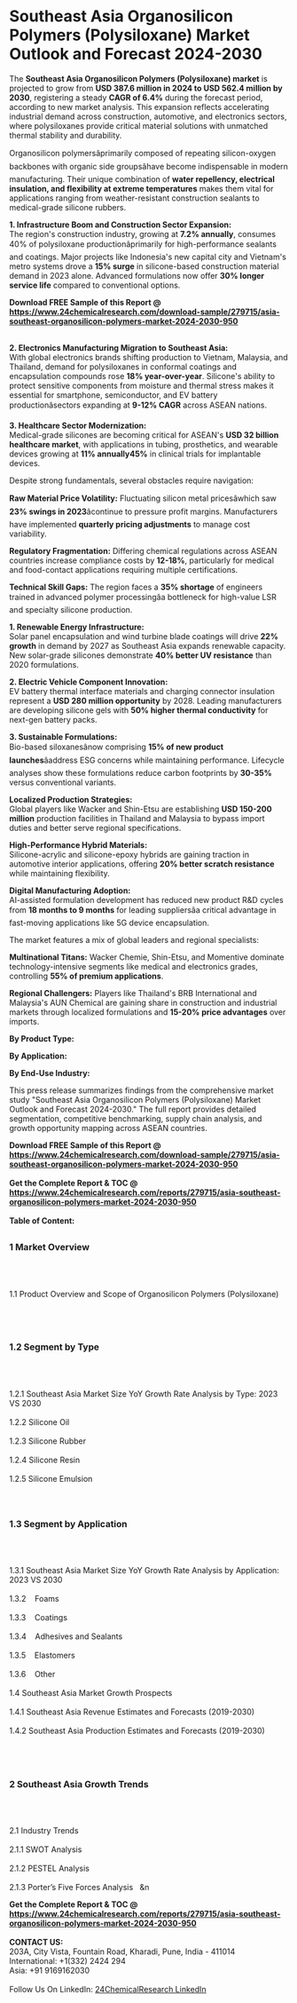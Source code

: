 <h1>Southeast Asia Organosilicon Polymers (Polysiloxane) Market Outlook and Forecast 2024-2030</h1><p>The <strong>Southeast Asia Organosilicon Polymers (Polysiloxane) market</strong> is projected to grow from <strong>USD 387.6 million in 2024 to USD 562.4 million by 2030</strong>, registering a steady <strong>CAGR of 6.4%</strong> during the forecast period, according to new market analysis. This expansion reflects accelerating industrial demand across construction, automotive, and electronics sectors, where polysiloxanes provide critical material solutions with unmatched thermal stability and durability.</p><p>Organosilicon polymersâprimarily composed of repeating silicon-oxygen backbones with organic side groupsâhave become indispensable in modern manufacturing. Their unique combination of <strong>water repellency, electrical insulation, and flexibility at extreme temperatures</strong> makes them vital for applications ranging from weather-resistant construction sealants to medical-grade silicone rubbers.</p><p><strong>1. Infrastructure Boom and Construction Sector Expansion:</strong><br>
The region's construction industry, growing at <strong>7.2% annually</strong>, consumes 40% of polysiloxane productionâprimarily for high-performance sealants and coatings. Major projects like Indonesia's new capital city and Vietnam's metro systems drove a <strong>15% surge</strong> in silicone-based construction material demand in 2023 alone. Advanced formulations now offer <strong>30% longer service life</strong> compared to conventional options.</p><div><b>Download FREE Sample of this Report @ 
            <a href="https://www.24chemicalresearch.com/download-sample/279715/asia-southeast-organosilicon-polymers-market-2024-2030-950">
            https://www.24chemicalresearch.com/download-sample/279715/asia-southeast-organosilicon-polymers-market-2024-2030-950</a></b></div><br><p><strong>2. Electronics Manufacturing Migration to Southeast Asia:</strong><br>
With global electronics brands shifting production to Vietnam, Malaysia, and Thailand, demand for polysiloxanes in conformal coatings and encapsulation compounds rose <strong>18% year-over-year</strong>. Silicone's ability to protect sensitive components from moisture and thermal stress makes it essential for smartphone, semiconductor, and EV battery productionâsectors expanding at <strong>9-12% CAGR</strong> across ASEAN nations.</p><p><strong>3. Healthcare Sector Modernization:</strong><br>
Medical-grade silicones are becoming critical for ASEAN's <strong>USD 32 billion healthcare market</strong>, with applications in tubing, prosthetics, and wearable devices growing at <strong>11% annually45%</strong> in clinical trials for implantable devices.</p><p>Despite strong fundamentals, several obstacles require navigation:</p><p><strong>Raw Material Price Volatility:</strong> Fluctuating silicon metal pricesâwhich saw <strong>23% swings in 2023</strong>âcontinue to pressure profit margins. Manufacturers have implemented <strong>quarterly pricing adjustments</strong> to manage cost variability.</p><p><strong>Regulatory Fragmentation:</strong> Differing chemical regulations across ASEAN countries increase compliance costs by <strong>12-18%</strong>, particularly for medical and food-contact applications requiring multiple certifications.</p><p><strong>Technical Skill Gaps:</strong> The region faces a <strong>35% shortage</strong> of engineers trained in advanced polymer processingâa bottleneck for high-value LSR and specialty silicone production.</p><p><strong>1. Renewable Energy Infrastructure:</strong><br>
Solar panel encapsulation and wind turbine blade coatings will drive <strong>22% growth</strong> in demand by 2027 as Southeast Asia expands renewable capacity. New solar-grade silicones demonstrate <strong>40% better UV resistance</strong> than 2020 formulations.</p><p><strong>2. Electric Vehicle Component Innovation:</strong><br>
EV battery thermal interface materials and charging connector insulation represent a <strong>USD 280 million opportunity</strong> by 2028. Leading manufacturers are developing silicone gels with <strong>50% higher thermal conductivity</strong> for next-gen battery packs.</p><p><strong>3. Sustainable Formulations:</strong><br>
Bio-based siloxanesânow comprising <strong>15% of new product launches</strong>âaddress ESG concerns while maintaining performance. Lifecycle analyses show these formulations reduce carbon footprints by <strong>30-35%</strong> versus conventional variants.</p><p><strong>Localized Production Strategies:</strong><br>
    Global players like Wacker and Shin-Etsu are establishing <strong>USD 150-200 million</strong> production facilities in Thailand and Malaysia to bypass import duties and better serve regional specifications.</p><p><strong>High-Performance Hybrid Materials:</strong><br>
    Silicone-acrylic and silicone-epoxy hybrids are gaining traction in automotive interior applications, offering <strong>20% better scratch resistance</strong> while maintaining flexibility.</p><p><strong>Digital Manufacturing Adoption:</strong><br>
    AI-assisted formulation development has reduced new product R&amp;D cycles from <strong>18 months to 9 months</strong> for leading suppliersâa critical advantage in fast-moving applications like 5G device encapsulation.</p><p>The market features a mix of global leaders and regional specialists:</p><p><strong>Multinational Titans:</strong> Wacker Chemie, Shin-Etsu, and Momentive dominate technology-intensive segments like medical and electronics grades, controlling <strong>55% of premium applications</strong>.</p><p><strong>Regional Challengers:</strong> Players like Thailand's BRB International and Malaysia's AUN Chemical are gaining share in construction and industrial markets through localized formulations and <strong>15-20% price advantages</strong> over imports.</p><p><strong>By Product Type:</strong></p><p><strong>By Application:</strong></p><p><strong>By End-Use Industry:</strong></p><p>This press release summarizes findings from the comprehensive market study "Southeast Asia Organosilicon Polymers (Polysiloxane) Market Outlook and Forecast 2024-2030." The full report provides detailed segmentation, competitive benchmarking, supply chain analysis, and growth opportunity mapping across ASEAN countries.</p><div><b>Download FREE Sample of this Report @ 
            <a href="https://www.24chemicalresearch.com/download-sample/279715/asia-southeast-organosilicon-polymers-market-2024-2030-950">
            https://www.24chemicalresearch.com/download-sample/279715/asia-southeast-organosilicon-polymers-market-2024-2030-950</a></b></div><br><div><b>Get the Complete Report & TOC @ 
            <a href="https://www.24chemicalresearch.com/reports/279715/asia-southeast-organosilicon-polymers-market-2024-2030-950">
            https://www.24chemicalresearch.com/reports/279715/asia-southeast-organosilicon-polymers-market-2024-2030-950</a></b></div><br>
            <b>Table of Content:</b><p><h2><span style="font-size:16px"><strong>1 Market Overview&nbsp;&nbsp; &nbsp;</strong></span></h2><br />
<br />
<p>1.1 Product Overview and Scope of Organosilicon Polymers (Polysiloxane)&nbsp;</p><br />
<br />
<h2><strong><span style="font-size:16px">1.2 Segment by Type&nbsp;&nbsp; &nbsp;</span></strong></h2><br />
<br />
<p>1.2.1 Southeast Asia Market Size YoY Growth Rate Analysis by Type: 2023 VS 2030&nbsp;&nbsp; &nbsp;<br /><br />
1.2.2 Silicone Oil&nbsp;&nbsp; &nbsp;<br /><br />
1.2.3 Silicone Rubber<br /><br />
1.2.4 Silicone Resin<br /><br />
1.2.5 Silicone Emulsion<br /><br />
<br />
<h2><span style="font-size:16px"><strong>1.3 Segment by Application&nbsp;&nbsp;</strong></span></h2><br />
<br />
<p>1.3.1 Southeast Asia Market Size YoY Growth Rate Analysis by Application: 2023 VS 2030&nbsp;&nbsp; &nbsp;<br /><br />
1.3.2&nbsp;&nbsp; &nbsp;Foams<br /><br />
1.3.3&nbsp;&nbsp; &nbsp;Coatings<br /><br />
1.3.4&nbsp;&nbsp; &nbsp;Adhesives and Sealants<br /><br />
1.3.5&nbsp;&nbsp; &nbsp;Elastomers<br /><br />
1.3.6&nbsp;&nbsp; &nbsp;Other<br /><br />
1.4 Southeast Asia Market Growth Prospects&nbsp;&nbsp; &nbsp;<br /><br />
1.4.1 Southeast Asia Revenue Estimates and Forecasts (2019-2030)&nbsp;&nbsp; &nbsp;<br /><br />
1.4.2 Southeast Asia Production Estimates and Forecasts (2019-2030)&nbsp;&nbsp;</p><br />
<br />
<h2><span style="font-size:16px"><strong>2 Southeast Asia Growth Trends&nbsp;&nbsp; &nbsp;</strong></span></h2><br />
<br />
<p>2.1 Industry Trends&nbsp;&nbsp; &nbsp;<br /><br />
2.1.1 SWOT Analysis&nbsp;&nbsp; &nbsp;<br /><br />
2.1.2 PESTEL Analysis&nbsp;&nbsp; &nbsp;<br /><br />
2.1.3 Porter&rsquo;s Five Forces Analysis&nbsp;&nbsp; &n</p><div><b>Get the Complete Report & TOC @ 
            <a href="https://www.24chemicalresearch.com/reports/279715/asia-southeast-organosilicon-polymers-market-2024-2030-950">
            https://www.24chemicalresearch.com/reports/279715/asia-southeast-organosilicon-polymers-market-2024-2030-950</a></b></div><br><b>CONTACT US:</b><br>
            203A, City Vista, Fountain Road, Kharadi, Pune, India - 411014<br>
            International: +1(332) 2424 294<br>
            Asia: +91 9169162030 <br><br>
            Follow Us On LinkedIn: <a href="https://www.linkedin.com/company/24chemicalresearch/">24ChemicalResearch LinkedIn</a>